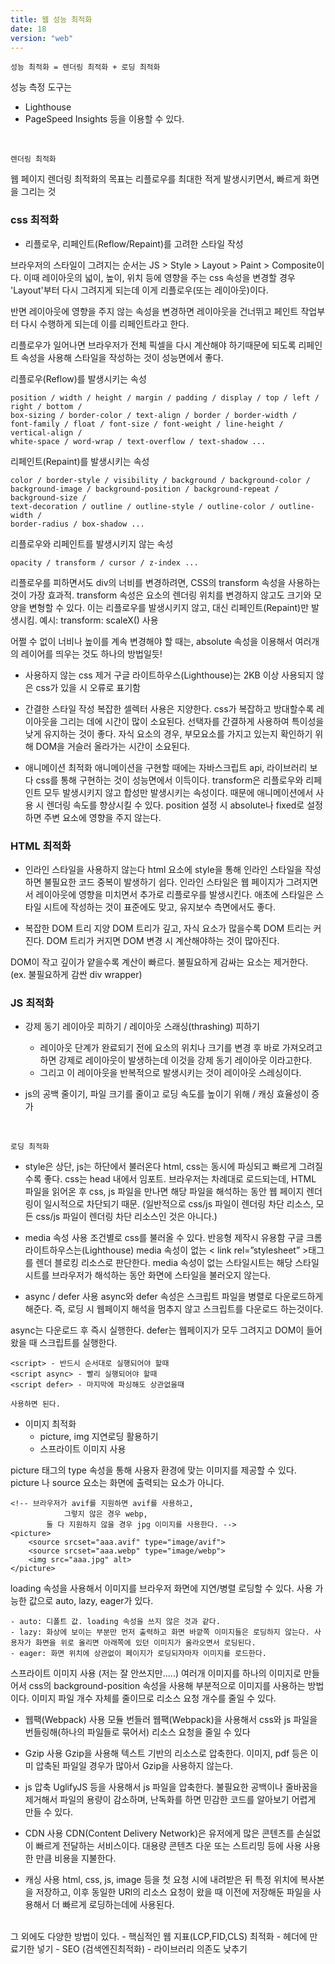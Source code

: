 ```yaml
---
title: 웹 성능 최적화
date: 18
version: "web"
---
```


`성능 최적화 = 렌더링 최적화 + 로딩 최적화`

성능 측정 도구는

- Lighthouse
- PageSpeed Insights
  등을 이용할 수 있다.

<br/>

`렌더링 최적화`

웹 페이지 렌더링 최적화의 목표는 리플로우를 최대한 적게 발생시키면서, 빠르게 화면을 그리는 것

### css 최적화

- 리플로우, 리페인트(Reflow/Repaint)를 고려한 스타일 작성

브라우저의 스타일이 그려지는 순서는 JS > Style > Layout > Paint > Composite이다. 이때 레이아웃의 넓이, 높이, 위치 등에 영향을 주는 css 속성을 변경할 경우 'Layout'부터 다시 그려지게 되는데 이게 리플로우(또는 레이아웃)이다.

반면 레이아웃에 영향을 주지 않는 속성을 변경하면 레이아웃을 건너뛰고 페인트 작업부터 다시 수행하게 되는데 이를 리페인트라고 한다.

리플로우가 일어나면 브라우저가 전체 픽셀을 다시 계산해야 하기때문에 되도록 리페인트 속성을 사용해 스타일을 작성하는 것이 성능면에서 좋다.

리플로우(Reflow)를 발생시키는 속성

```
position / width / height / margin / padding / display / top / left / right / bottom /
box-sizing / border-color / text-align / border / border-width /
font-family / float / font-size / font-weight / line-height / vertical-align /
white-space / word-wrap / text-overflow / text-shadow ...
```

리페인트(Repaint)를 발생시키는 속성

```
color / border-style / visibility / background / background-color /
background-image / background-position / background-repeat / background-size /
text-decoration / outline / outline-style / outline-color / outline-width /
border-radius / box-shadow ...
```

리플로우와 리페인트를 발생시키지 않는 속성

```
opacity / transform / cursor / z-index ...
```

리플로우를 피하면서도 div의 너비를 변경하려면, CSS의 transform 속성을 사용하는 것이 가장 효과적. transform 속성은 요소의 렌더링 위치를 변경하지 않고도 크기와 모양을 변형할 수 있다. 이는 리플로우를 발생시키지 않고, 대신 리페인트(Repaint)만 발생시킴.
예시: transform: scaleX() 사용

어쩔 수 없이 너비나 높이를 계속 변경해야 할 때는, absolute 속성을 이용해서 여러개의 레이어를 띄우는 것도 하나의 방법일듯!

- 사용하지 않는 css 제거
  구글 라이트하우스(Lighthouse)는 2KB 이상 사용되지 않은 css가 있을 시 오류로 표기함

- 간결한 스타일 작성
  복잡한 셀렉터 사용은 지양한다. css가 복잡하고 방대할수록 레이아웃을 그리는 데에 시간이 많이 소요된다. 선택자를 간결하게 사용하여 특이성을 낮게 유지하는 것이 좋다. 자식 요소의 경우, 부모요소를 가지고 있는지 확인하기 위해 DOM을 거슬러 올라가는 시간이 소요된다.

- 애니메이션 최적화
  애니메이션을 구현할 때에는 자바스크립트 api, 라이브러리 보다 css를 통해 구현하는 것이 성능면에서 이득이다.
  transform은 리플로우와 리페인트 모두 발생시키지 않고 합성만 발생시키는 속성이다.
  때문에 애니메이션에서 사용 시 렌더링 속도를 향상시킬 수 있다.
  position 설정 시 absolute나 fixed로 설정하면 주변 요소에 영향을 주지 않는다.

### HTML 최적화

- 인라인 스타일을 사용하지 않는다
  html 요소에 style을 통해 인라인 스타일을 작성하면 불필요한 코드 중복이 발생하기 쉽다.
  인라인 스타일은 웹 페이지가 그려지면서 레이아웃에 영향을 미치면서 추가로 리플로우를 발생시킨다.
  애초에 스타일은 스타일 시트에 작성하는 것이 표준에도 맞고, 유지보수 측면에서도 좋다.

- 복잡한 DOM 트리 지양
  DOM 트리가 깊고, 자식 요소가 많을수록 DOM 트리는 커진다. DOM 트리가 커지면 DOM 변경 시 계산해야하는 것이 많아진다.

DOM이 작고 깊이가 얕을수록 계산이 빠르다.
불필요하게 감싸는 요소는 제거한다. (ex. 불필요하게 감싼 div wrapper)

### JS 최적화

- 강제 동기 레이아웃 피하기 / 레이아웃 스래싱(thrashing) 피하기

  - 레이아웃 단계가 완료되기 전에 요소의 위치나 크기를 변경 후 바로 가져오려고 하면 강제로 레이아웃이 발생하는데 이것을 강제 동기 레이아웃 이라고한다.
  - 그리고 이 레이아웃을 반복적으로 발생시키는 것이 레이아웃 스레싱이다.

- js의 공백 줄이기, 파일 크기를 줄이고 로딩 속도를 높이기 위해 / 캐싱 효율성이 증가

<br/>

`로딩 최적화`

- style은 상단, js는 하단에서 불러온다
  html, css는 동시에 파싱되고 빠르게 그려질수록 좋다. css는 head 내에서 임포트.
  브라우저는 차례대로 로드되는데, HTML 파일을 읽어온 후 css, js 파일을 만나면 해당 파일을 해석하는 동안 웹 페이지 렌더링이 일시적으로 차단되기 때문.
  (일반적으로 css/js 파일이 렌더링 차단 리소스, 모든 css/js 파일이 렌더링 차단 리소스인 것은 아니다.)
- media 속성 사용
  조건별로 css를 불러올 수 있다.
  반응형 제작시 유용함
  구글 크롬 라이트하우스는(Lighthouse) media 속성이 없는 < link rel=”stylesheet” >태그를 렌더 블로킹 리소스로 판단한다.
  media 속성이 없는 스타일시트는 해당 스타일시트를 브라우저가 해석하는 동안 화면에 스타일을 불러오지 않는다.

- async / defer 사용
  async와 defer 속성은 스크립트 파일을 병렬로 다운로드하게 해준다. 즉, 로딩 시 웹페이지 해석을 멈추지 않고 스크립트를 다운로드 하는것이다.

async는 다운로드 후 즉시 실행한다.
defer는 웹페이지가 모두 그려지고 DOM이 들어왔을 때 스크립트를 실행한다.

```
<script> - 반드시 순서대로 실행되어야 할때
<script async> - 빨리 실행되어야 할때
<script defer> - 마지막에 파싱해도 상관없을때

사용하면 된다.
```

- 이미지 최적화
  - picture, img 지연로딩 활용하기
  - 스프라이트 이미지 사용

picture 태그의 type 속성을 통해 사용자 환경에 맞는 이미지를 제공할 수 있다.
picture 나 source 요소는 화면에 출력되는 요소가 아니다.

```
<!-- 브라우저가 avif를 지원하면 avif를 사용하고,
			그렇지 않은 경우 webp,
    	둘 다 지원하지 않을 경우 jpg 이미지를 사용한다. -->
<picture>
    <source srcset="aaa.avif" type="image/avif">
    <source srcset="aaa.webp" type="image/webp">
    <img src="aaa.jpg" alt>
</picture>
```

loading 속성을 사용해서 이미지를 브라우저 화면에 지연/병렬 로딩할 수 있다.
사용 가능한 값으로 auto, lazy, eager가 있다.

    - auto: 디폴트 값. loading 속성을 쓰지 않은 것과 같다.
    - lazy: 화상에 보이는 부분만 먼저 출력하고 화면 바깥쪽 이미지들은 로딩하지 않는다. 사용자가 화면을 위로 올리면 아래쪽에 있던 이미지가 올라오면서 로딩된다.
    - eager: 화면 위치에 상관없이 페이지가 로딩되자마자 이미지를 로드한다.

스프라이트 이미지 사용 (저는 잘 안쓰지만.....)
여러개 이미지를 하나의 이미지로 만들어서 css의 background-position 속성을 사용해 부분적으로 이미지를 사용하는 방법이다.
이미지 파일 개수 자체를 줄이므로 리소스 요청 개수를 줄일 수 있다.

- 웹팩(Webpack) 사용
  모듈 번들러 웹팩(Webpack)을 사용해서 css와 js 파일을 번들링해(하나의 파일들로 묶어서) 리소스 요청을 줄일 수 있다

- Gzip 사용
  Gzip을 사용해 텍스트 기반의 리소스로 압축한다.
  이미지, pdf 등은 이미 압축된 파일일 경우가 많아서 Gzip을 사용하지 않는다.

- js 압축
  UglifyJS 등을 사용해서 js 파일을 압축한다.
  불필요한 공백이나 줄바꿈을 제거해서 파일의 용량이 감소하며, 난독화를 하면 민감한 코드를 알아보기 어렵게 만들 수 있다.

- CDN 사용
  CDN(Content Delivery Network)은 유저에게 많은 콘텐츠를 손실없이 빠르게 전달하는 서비스이다.
  대용량 콘텐츠 다운 또는 스트리밍 등에 사용
  사용한 만큼 비용을 지불한다.

- 캐싱 사용
  html, css, js, image 등을 첫 요청 시에 내려받은 뒤 특정 위치에 복사본을 저장하고, 이후 동일한 URl의 리소스 요청이 왔을 때 이전에 저장해둔 파일을 사용해서 더 빠르게 로딩하는데에 사용된다.



<br/>
그 외에도 다양한 방법이 있다.
- 핵심적인 웹 지표(LCP,FID,CLS) 최적화
- 헤더에 만료기한 넣기
- SEO (검색엔진최적화)
- 라이브러리 의존도 낮추기